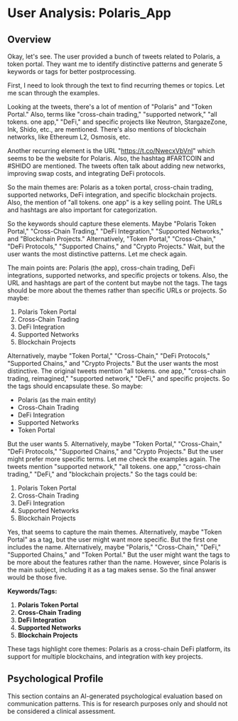 # User Analysis: Polaris_App

## Overview

<think>
Okay, let's see. The user provided a bunch of tweets related to Polaris, a token portal. They want me to identify distinctive patterns and generate 5 keywords or tags for better postprocessing.

First, I need to look through the text to find recurring themes or topics. Let me scan through the examples.

Looking at the tweets, there's a lot of mention of "Polaris" and "Token Portal." Also, terms like "cross-chain trading," "supported network," "all tokens. one app," "DeFi," and specific projects like Neutron, StargazeZone, Ink, Shido, etc., are mentioned. There's also mentions of blockchain networks, like Ethereum L2, Osmosis, etc.

Another recurring element is the URL "https://t.co/NwecxVbVnl" which seems to be the website for Polaris. Also, the hashtag #FARTCOIN and #SHIDO are mentioned. The tweets often talk about adding new networks, improving swap costs, and integrating DeFi protocols.

So the main themes are: Polaris as a token portal, cross-chain trading, supported networks, DeFi integration, and specific blockchain projects. Also, the mention of "all tokens. one app" is a key selling point. The URLs and hashtags are also important for categorization.

So the keywords should capture these elements. Maybe "Polaris Token Portal," "Cross-Chain Trading," "DeFi Integration," "Supported Networks," and "Blockchain Projects." Alternatively, "Token Portal," "Cross-Chain," "DeFi Protocols," "Supported Chains," and "Crypto Projects." Wait, but the user wants the most distinctive patterns. Let me check again.

The main points are: Polaris (the app), cross-chain trading, DeFi integrations, supported networks, and specific projects or tokens. Also, the URL and hashtags are part of the content but maybe not the tags. The tags should be more about the themes rather than specific URLs or projects. So maybe:

1. Polaris Token Portal
2. Cross-Chain Trading
3. DeFi Integration
4. Supported Networks
5. Blockchain Projects

Alternatively, maybe "Token Portal," "Cross-Chain," "DeFi Protocols," "Supported Chains," and "Crypto Projects." But the user wants the most distinctive. The original tweets mention "all tokens. one app," "cross-chain trading, reimagined," "supported network," "DeFi," and specific projects. So the tags should encapsulate these. So maybe:

- Polaris (as the main entity)
- Cross-Chain Trading
- DeFi Integration
- Supported Networks
- Token Portal

But the user wants 5. Alternatively, maybe "Token Portal," "Cross-Chain," "DeFi Protocols," "Supported Chains," and "Crypto Projects." But the user might prefer more specific terms. Let me check the examples again. The tweets mention "supported network," "all tokens. one app," "cross-chain trading," "DeFi," and "blockchain projects." So the tags could be:

1. Polaris Token Portal
2. Cross-Chain Trading
3. DeFi Integration
4. Supported Networks
5. Blockchain Projects

Yes, that seems to capture the main themes. Alternatively, maybe "Token Portal" as a tag, but the user might want more specific. But the first one includes the name. Alternatively, maybe "Polaris," "Cross-Chain," "DeFi," "Supported Chains," and "Token Portal." But the user might want the tags to be more about the features rather than the name. However, since Polaris is the main subject, including it as a tag makes sense. So the final answer would be those five.
</think>

**Keywords/Tags:**  
1. **Polaris Token Portal**  
2. **Cross-Chain Trading**  
3. **DeFi Integration**  
4. **Supported Networks**  
5. **Blockchain Projects**  

These tags highlight core themes: Polaris as a cross-chain DeFi platform, its support for multiple blockchains, and integration with key projects.

## Psychological Profile

This section contains an AI-generated psychological evaluation based on communication patterns. This is for research purposes only and should not be considered a clinical assessment.